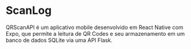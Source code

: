 # ScanLog
QRScanAPI é um aplicativo mobile desenvolvido em React Native com Expo, que permite a leitura de QR Codes e seu armazenamento em um banco de dados SQLite via uma API Flask.

